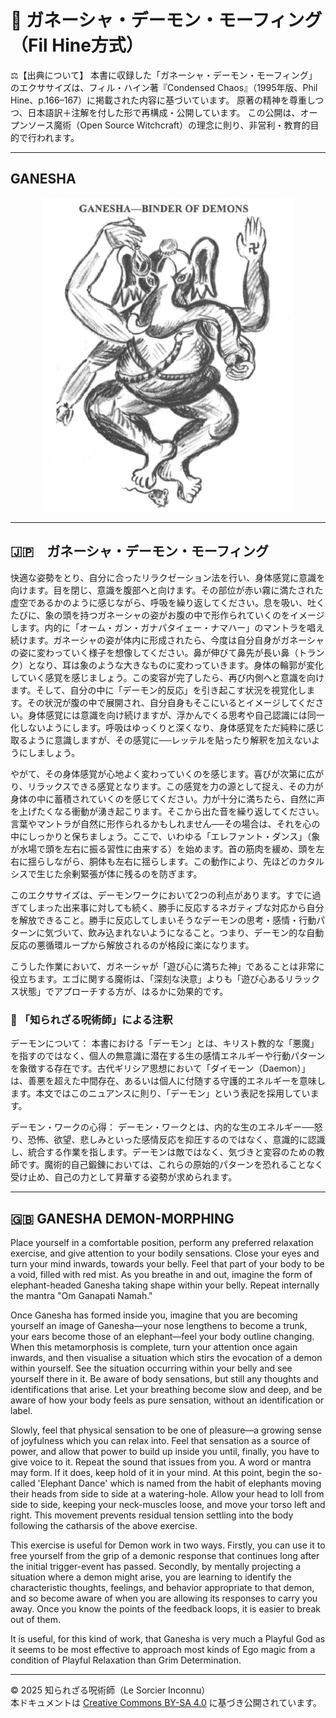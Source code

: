 # 🐘 ガネーシャ・デーモン・モーフィング　（Fil Hine方式）

⚖️【出典について】
本書に収録した「ガネーシャ・デーモン・モーフィング」のエクササイズは、フィル・ハイン著『Condensed Chaos』（1995年版、Phil Hine、p.166–167）に掲載された内容に基づいています。
原著の精神を尊重しつつ、日本語訳＋注解を付した形で再構成・公開しています。
この公開は、オープンソース魔術（Open Source Witchcraft）の理念に則り、非営利・教育的目的で行われます。

---

## GANESHA 

<div align="center">
  <img src="hine_ganesha.png" width="400">
</div>

---

## 🇯🇵　ガネーシャ・デーモン・モーフィング

快適な姿勢をとり、自分に合ったリラクゼーション法を行い、身体感覚に意識を向けます。目を閉じ、意識を腹部へと向けます。その部位が赤い霧に満たされた虚空であるかのように感じながら、呼吸を繰り返してください。息を吸い、吐くたびに、象の頭を持つガネーシャの姿がお腹の中で形作られていくのをイメージします。内的に「オーム・ガン・ガナパタイェー・ナマハー」のマントラを唱え続けます。ガネーシャの姿が体内に形成されたら、今度は自分自身がガネーシャの姿に変わっていく様子を想像してください。鼻が伸びて鼻先が長い鼻（トランク）となり、耳は象のような大きなものに変わっていきます。身体の輪郭が変化していく感覚を感じましょう。この変容が完了したら、再び内側へと意識を向けます。そして、自分の中に「デーモン的反応」を引き起こす状況を視覚化します。その状況が腹の中で展開され、自分自身もそこにいるとイメージしてください。身体感覚には意識を向け続けますが、浮かんでくる思考や自己認識には同一化しないようにします。呼吸はゆっくりと深くなり、身体感覚をただ純粋に感じ取るように意識しますが、その感覚に──レッテルを貼ったり解釈を加えないようにしましょう。

やがて、その身体感覚が心地よく変わっていくのを感じます。喜びが次第に広がり、リラックスできる感覚となります。この感覚を力の源として捉え、その力が身体の中に蓄積されていくのを感じてください。力が十分に満ちたら、自然に声を上げたくなる衝動が湧き起こります。そこから出た音を繰り返してください。言葉やマントラが自然に形作られるかもしれません──その場合は、それを心の中にしっかりと保ちましょう。ここで、いわゆる「エレファント・ダンス」（象が水場で頭を左右に振る習性に由来する）を始めます。首の筋肉を緩め、頭を左右に揺らしながら、胴体も左右に揺らします。この動作により、先ほどのカタルシスで生じた余剰緊張が体に残るのを防ぎます。

このエクササイズは、デーモンワークにおいて2つの利点があります。すでに過ぎてしまった出来事に対しても続く、勝手に反応するネガティブな対応から自分を解放できること。勝手に反応してしまいそうなデーモンの思考・感情・行動パターンに気づいて、飲み込まれないようになること。つまり、デーモン的な自動反応の悪循環ループから解放されるのが格段に楽になります。

こうした作業において、ガネーシャが「遊び心に満ちた神」であることは非常に役立ちます。エゴに関する魔術は、「深刻な決意」よりも「遊び心あるリラックス状態」でアプローチする方が、はるかに効果的です。

### 🐌 「知られざる呪術師」による注釈

デーモンについて：
本書における「デーモン」とは、キリスト教的な「悪魔」を指すのではなく、個人の無意識に潜在する生の感情エネルギーや行動パターンを象徴する存在です。古代ギリシア思想において「ダイモーン（Daemon）」は、善悪を超えた中間存在、あるいは個人に付随する守護的エネルギーを意味します。本文ではこのニュアンスに則り、「デーモン」という表記を採用しています。

デーモン・ワークの心得：
デーモン・ワークとは、内的な生のエネルギー──怒り、恐怖、欲望、悲しみといった感情反応を抑圧するのではなく、意識的に認識し、統合する作業を指します。デーモンは敵ではなく、気づきと変容のための教師です。魔術的自己鍛錬においては、これらの原始的パターンを恐れることなく受け止め、自己の力として昇華する姿勢が求められます。

---

## 🇬🇧 GANESHA DEMON-MORPHING

Place yourself in a comfortable position, perform any preferred relaxation exercise, and give attention to your bodily sensations. Close your eyes and turn your mind inwards, towards your belly. Feel that part of your body to be a void, filled with red mist. As you breathe in and out, imagine the form of elephant-headed Ganesha taking shape within your belly. Repeat internally the mantra "Om Ganapati Namah."

Once Ganesha has formed inside you, imagine that you are becoming yourself an image of Ganesha—your nose lengthens to become a trunk, your ears become those of an elephant—feel your body outline changing. When this metamorphosis is complete, turn your attention once again inwards, and then visualise a situation which stirs the evocation of a demon within yourself. See the situation occurring within your belly and see yourself there in it. Be aware of body sensations, but still any thoughts and identifications that arise. Let your breathing become slow and deep, and be aware of how your body feels as pure sensation, without an identification or label.

Slowly, feel that physical sensation to be one of pleasure—a growing sense of joyfulness which you can relax into. Feel that sensation as a source of power, and allow that power to build up inside you until, finally, you have to give voice to it. Repeat the sound that issues from you. A word or mantra may form. If it does, keep hold of it in your mind. At this point, begin the so-called 'Elephant Dance' which is named from the habit of elephants moving their heads from side to side at a watering-hole. Allow your head to loll from side to side, keeping your neck-muscles loose, and move your torso left and right. This movement prevents residual tension settling into the body following the catharsis of the above exercise.

This exercise is useful for Demon work in two ways. Firstly, you can use it to free yourself from the grip of a demonic response that continues long after the initial trigger-event has passed. Secondly, by mentally projecting a situation where a demon might arise, you are learning to identify the characteristic thoughts, feelings, and behavior appropriate to that demon, and so become aware of when you are allowing its responses to carry you away. Once you know the points of the feedback loops, it is easier to break out of them.

It is useful, for this kind of work, that Ganesha is very much a Playful God as it seems to be most effective to approach most kinds of Ego magic from a condition of Playful Relaxation than Grim Determination.

---

© 2025 知られざる呪術師（Le Sorcier Inconnu）  
本ドキュメントは [Creative Commons BY-SA 4.0](https://creativecommons.org/licenses/by-sa/4.0/deed.ja) に基づき公開されています。
